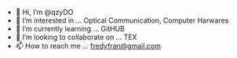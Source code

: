 - 👋 Hi, I’m @qzyDO
- 👀 I’m interested in ... Optical Communication, Computer Harwares
- 🌱 I’m currently learning ... GitHUB
- 💞️ I’m looking to collaborate on ... TEX
- 📫 How to reach me ... fredyfran@gmail.com

<!---
qzyDO/qzyDO is a ✨ special ✨ repository because its `README.md` (this file) appears on your GitHub profile.
You can click the Preview link to take a look at your changes.
--->
